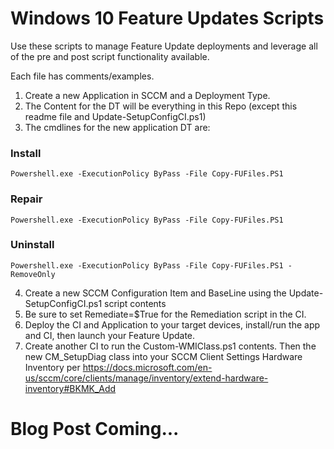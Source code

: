 
# Windows 10 Feature Updates Scripts

Use these scripts to manage Feature Update deployments and leverage all of the pre and post script functionality available.

Each file has comments/examples.

1. Create a new Application in SCCM and a Deployment Type.
2. The Content for the DT will be everything in this Repo (except this readme file and Update-SetupConfigCI.ps1)
3. The cmdlines for the new application DT are:

### Install
```
Powershell.exe -ExecutionPolicy ByPass -File Copy-FUFiles.PS1
````
### Repair
```
Powershell.exe -ExecutionPolicy ByPass -File Copy-FUFiles.PS1
```
### Uninstall
```
Powershell.exe -ExecutionPolicy ByPass -File Copy-FUFiles.PS1 -RemoveOnly
```

4. Create a new SCCM Configuration Item and BaseLine using the Update-SetupConfigCI.ps1 script contents
5. Be sure to set Remediate=$True for the Remediation script in the CI.
6. Deploy the CI and Application to your target devices, install/run the app and CI, then launch your Feature Update.
7. Create another CI to run the Custom-WMIClass.ps1 contents. Then the new CM_SetupDiag class into your SCCM Client Settings Hardware Inventory per https://docs.microsoft.com/en-us/sccm/core/clients/manage/inventory/extend-hardware-inventory#BKMK_Add

# Blog Post Coming...